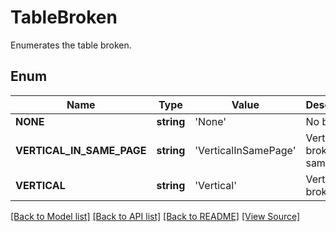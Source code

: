 ﻿# TableBroken
Enumerates the table broken.

## Enum
Name | Type | Value | Description
------------ | ------------- | ------------- | -------------
**NONE** | **string** | 'None' | No broken.
**VERTICAL_IN_SAME_PAGE** | **string** | 'VerticalInSamePage' | Vertical broken in same page.
**VERTICAL** | **string** | 'Vertical' | Vertical broken.

[[Back to Model list]](../README.md#documentation-for-models) [[Back to API list]](../README.md#documentation-for-api-endpoints) [[Back to README]](../README.md) [[View Source]](../src/Aspose/PDF/Model/TableBroken.php)

